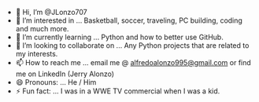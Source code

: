 - 👋 Hi, I’m @JLonzo707
- 👀 I’m interested in ... Basketball, soccer, traveling, PC building, coding and much more.
- 🌱 I’m currently learning ... Python and how to better use GitHub.
- 💞️ I’m looking to collaborate on ... Any Python projects that are related to my interests.
- 📫 How to reach me ... email me @ alfredoalonzo995@gmail.com or find me on LinkedIn (Jerry Alonzo)
- 😄 Pronouns: ... He / Him
- ⚡ Fun fact: ... I was in a WWE TV commercial when I was a kid.

<!---
JLonzo707/JLonzo707 is a ✨ special ✨ repository because its `README.md` (this file) appears on your GitHub profile.
You can click the Preview link to take a look at your changes.
--->
